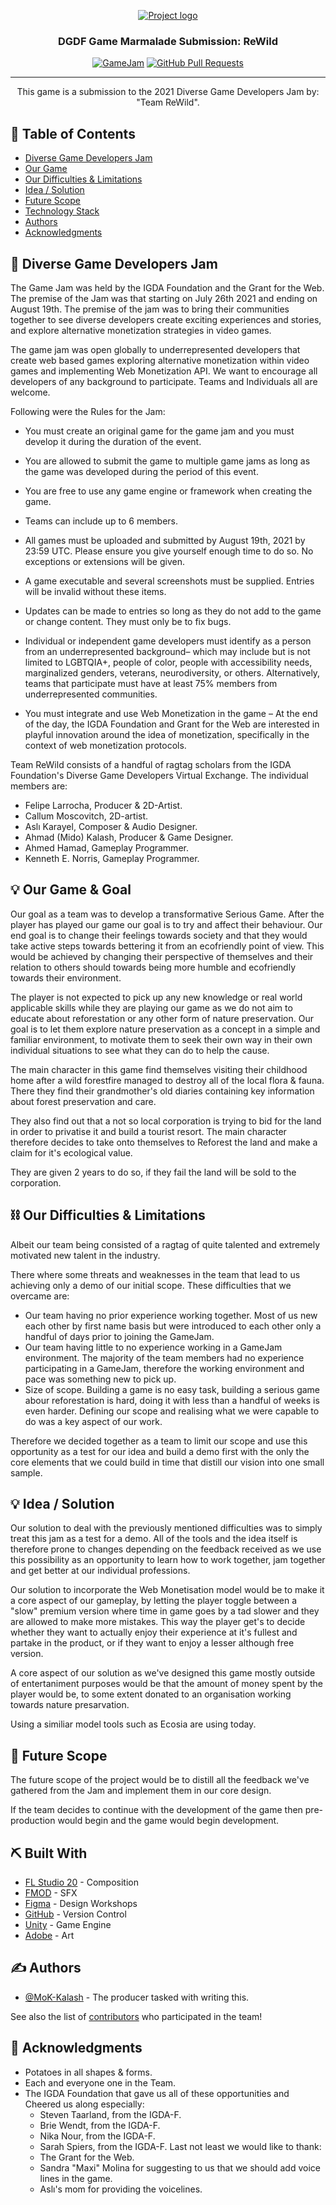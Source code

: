 <p align="center">
  <a href="" rel="noopener">
  <!--Logo of the game here.--> <img src="https://imgur.com/a/i5f2VBA" alt="Project logo"></a>
</p>
<h3 align="center">DGDF Game Marmalade Submission: ReWild</h3>

<div align="center">

  [![GameJam](https://img.shields.io/badge/GameJam-ReWild-orange.svg)](http://GameJam.url.com)
  [![GitHub Pull Requests](https://img.shields.io/github/issues-pr/kylelobo/The-Documentation-Compendium.svg)](https://github.com/kylelobo/The-Documentation-Compendium/pulls)

</div>

---

<p align="center"> This game is a submission to the 2021 Diverse Game Developers Jam by: "Team ReWild".
    <br> 
</p>

## 📝 Table of Contents
- [Diverse Game Developers Jam](#problem_statement)
- [Our Game](#game)
- [Our Difficulties & Limitations](#limitations)
- [Idea / Solution](#idea)
- [Future Scope](#future_scope)
- [Technology Stack](#tech_stack)
- [Authors](#authors)
- [Acknowledgments](#acknowledgments)

## 🧐 Diverse Game Developers Jam  <a name = "problem_statement"></a>
The Game Jam was held by the IGDA Foundation and the Grant for the Web. The premise of the Jam was that starting 
on July 26th 2021 and ending on August 19th. The premise of the jam was to bring their communities together to 
see diverse developers create exciting experiences and stories, and explore alternative monetization strategies 
in video games.

The game jam was open globally to underrepresented developers that create web based games exploring alternative
monetization within video games and  implementing Web Monetization API. We want to encourage all developers of
any background to participate. Teams and Individuals all are welcome.

Following were the Rules for the Jam:

- You must create an original game for the game jam and you must develop it during the duration of the event.

- You are allowed to submit the game to multiple game jams as long as the game was developed during the period
 of this event.

- You are free to use any game engine or framework when creating the game.

- Teams can include up to 6 members.

- All games must be uploaded and submitted by August 19th, 2021 by 23:59 UTC. Please ensure you give yourself
 enough time to do so. No exceptions or extensions will be given. 

- A game executable and several screenshots must be supplied. Entries will be invalid without these items.

- Updates can be made to entries so long as they do not add to the game or change content. They must only be 
  to fix bugs. 

- Individual or independent game developers must identify as a person from an underrepresented background–
 which may include but is not limited to LGBTQIA+, people of color, people with accessibility needs, 
 marginalized genders, veterans, neurodiversity, or others. Alternatively, teams that participate must 
 have at least 75% members from underrepresented communities.
 
- You must integrate and use Web Monetization in the game – At the end of the day, the
IGDA Foundation and Grant for the Web are interested in playful innovation around the
idea of monetization, specifically in the context of web monetization protocols.

Team ReWild consists of a handful of ragtag scholars from the IGDA Foundation's Diverse
Game Developers
Virtual Exchange. The individual members are:
- Felipe Larrocha, Producer & 2D-Artist.
- Callum Moscovitch, 2D-artist. 
- Aslı Karayel, Composer & Audio Designer.
- Ahmad (Mido) Kalash, Producer & Game Designer.
- Ahmed Hamad, Gameplay Programmer.
- Kenneth E. Norris, Gameplay Programmer.

## 💡 Our Game & Goal <a name = "idea"></a>

Our goal as a team was to develop a transformative Serious Game. After the player has
played our game our goal is to try and affect their behaviour. Our end goal is to change
their feelings towards society and that they would take active steps towards bettering
it from an ecofriendly point of view. This would be achieved by changing their
perspective of themselves and their relation to others should towards being more humble
and ecofriendly towards their environment. 

The player is not expected to pick up any new knowledge or real world applicable skills
while they are playing our game as we do not aim to educate about reforestation or any
other form of nature preservation. Our goal is to let them explore nature preservation
as a concept in a simple and familiar environment, to motivate them to seek their own
way in their own individual situations to see what they can do to help the cause.

The main character in this game find themselves visiting their childhood home after a 
wild forestfire managed to destroy all of the local flora & fauna. There they find their 
grandmother's old diaries containing key information about forest preservation and care.

They also find out that a not so local corporation is trying to bid for the land in order
to privatise it and build a tourist resort. The main character therefore decides to take 
onto themselves to Reforest the land and make a claim for it's ecological value.

They are given 2 years to do so, if they fail the land will be sold to the corporation. 

## ⛓️ Our Difficulties & Limitations <a name = "limitations"></a>
Albeit our team being consisted of a ragtag of quite talented and extremely motivated
new talent in the industry.

There where some threats and weaknesses in the team that lead to us achieving only a demo of our initial scope. These difficulties that we overcame are:
- Our team having no prior experience working together. Most of us new each other by
  first name basis but were introduced to each other only a handful of days prior to joining the GameJam.
- Our team having little to no experience working in a GameJam environment. The majority
  of the team members had no experience participating in a GameJam, therefore the working environment and pace was something new to pick up.
- Size of scope. Building a game is no easy task, building a serious game abour
  reforestation is hard, doing it with less than a handful of weeks is even harder. Defining our scope and realising what we were capable to do was a key aspect of our work. 

Therefore we decided together as a team to limit our scope and use this opportunity as a
test for our idea and build a demo first with the only the core elements that we could
build in time that distill our vision into one small sample.

## 💡 Idea / Solution <a name = "idea"></a>
Our solution to deal with the previously mentioned difficulties was to simply treat this
jam as a test for a demo. All of the tools and the idea itself is therefore prone to 
changes depending on the feedback received as we use this possibility as an opportunity 
to learn how to work together, jam together and get better at our individual professions.

Our solution to incorporate the Web Monetisation model would be to make it a core aspect
of our gameplay, by letting the player toggle between a "slow" premium version where time
in game goes by a tad slower and they are allowed to make more mistakes. This way the 
player get's to decide whether they want to actually enjoy their experience at it's 
fullest and partake in the product, or if they want to enjoy a lesser although free
version.

A core aspect of our solution as we've designed this game mostly outside of
entertaniment purposes would be that the amount of money spent by the player would be,
to some extent donated to an organisation working towards nature presarvation.

Using a similiar model tools such as Ecosia are using today.

## 🚀 Future Scope <a name = "future_scope"></a>
The future scope of the project would be to distill all the feedback we've gathered from
the Jam and implement them in our core design. 

If the team decides to continue with the development of the game then pre-production
would begin and the game would begin development. 

## ⛏️ Built With <a name = "tech_stack"></a>
- [FL Studio 20](https://www.image-line.com/) - Composition
- [FMOD](https://fmod.com/) - SFX
- [Figma](https://www.figma.com/) - Design Workshops
- [GitHub](https://github.com/) - Version Control
- [Unity](https://unity.com/) - Game Engine
- [Adobe](https://www.adobe.com/) - Art

## ✍️ Authors <a name = "authors"></a>
- [@MoK-Kalash](https://gist.github.com/MoK-Kalash) - The producer tasked with writing
this.

See also the list of [contributors](https://github.com/orgs/DGDF-GameJam-ReWild/people) 
who participated in the team!

## 🎉 Acknowledgments <a name = "acknowledgments"></a>
- Potatoes in all shapes & forms.
- Each and everyone one in the Team.
- The IGDA Foundation that gave us all of these opportunities and Cheered us along
especially:
  - Steven Taarland, from the IGDA-F.
  - Brie Wendt, from the IGDA-F.
  - Nika Nour, from the IGDA-F.
  - Sarah Spiers, from the IGDA-F.
Last not least we would like to thank:
  - The Grant for the Web. 
  - Sandra "Maxi" Molina for suggesting to us that we should add voice lines in the game.
  - Aslı's mom for providing the voicelines.
